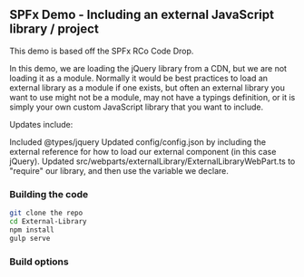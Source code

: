 ## SPFx Demo - Including an external JavaScript library / project

This demo is based off the SPFx RCo Code Drop.

In this demo, we are loading the jQuery library from a CDN, but we are not loading it as a module. Normally it would be best practices to load an external library as a module if one exists, but often an external library you want to use might not be a module, may not have a typings definition, or it is simply your own custom JavaScript library that you want to include.

Updates include:

Included @types/jquery
Updated config/config.json by including the external reference for how to load our external component (in this case jQuery).
Updated src/webparts/externalLibrary/ExternalLibraryWebPart.ts to "require" our library, and then use the variable we declare.

### Building the code

```bash
git clone the repo
cd External-Library
npm install
gulp serve
```

### Build options
